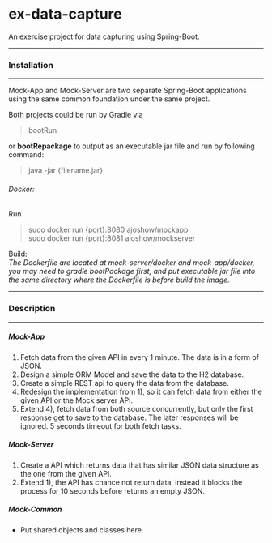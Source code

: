 # ex-data-capture
An exercise project for data capturing using Spring-Boot.

---
### Installation

---
Mock-App and Mock-Server are two separate Spring-Boot applications 
using the same common foundation under the same project.
 
Both projects could be run by Gradle via 
> bootRun  

or **bootRepackage** to output as an executable jar file and run by following command: 
> java -jar {filename.jar}  

###### Docker:
Run
> sudo docker run {port}:8080 ajoshow/mockapp    
> sudo docker run {port}:8081 ajoshow/mockserver 

Build:  
*The Dockerfile are located at mock-server/docker and mock-app/docker,
you may need to gradle bootPackage first, and put executable jar file into the same 
directory where the Dockerfile is before build the image.*  

---
### Description  

--- 

##### Mock-App

1. Fetch data from the given API in every 1 minute. The data is in a form of JSON.
2. Design a simple ORM Model and save the data to the H2 database.
3. Create a simple REST api to query the data from the database.
4. Redesign the implementation from 1), so it can fetch data from either the given API or the Mock server API.
5. Extend 4), fetch data from both source concurrently, but only the first response get to save to the database. The later responses will be ignored. 5 seconds timeout for both fetch tasks.  


##### Mock-Server

1. Create a API which returns data that has similar JSON data structure as the one from the given API.
2. Extend 1), the API has chance not return data, instead it blocks the process for 10 seconds before returns an empty JSON. 


##### Mock-Common

- Put shared objects and classes here. 
 
